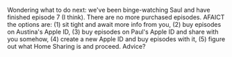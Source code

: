 Wondering what to do next: we've been binge-watching Saul and have finished episode 7 (I think).  There are no more purchased episodes.  AFAICT the options are: (1) sit tight and await more info from you, (2) buy episodes on Austina's Apple ID, (3) buy episodes on Paul's Apple ID and share with you somehow, (4) create a new Apple ID and buy episodes with it, (5) figure out what Home Sharing is and proceed.  Advice? 